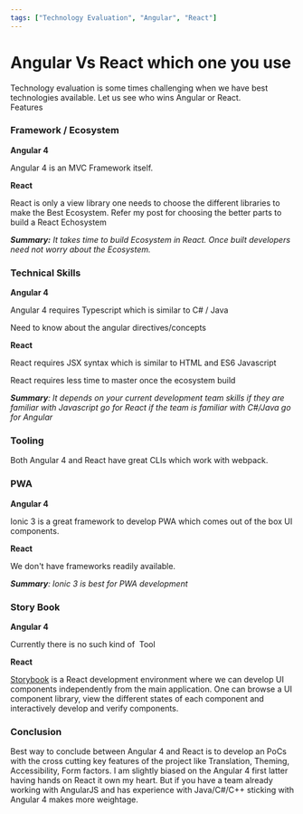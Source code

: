 ```yaml
---
tags: ["Technology Evaluation", "Angular", "React"]
---
```


# Angular Vs React which one you use

<!--markdownlint-disable MD013 MD029 MD036 MD024 MD033 MD040 MD042 MD001 MD051 MD025 MD052-->

Technology evaluation is some times challenging when we have best technologies available. Let us see who wins Angular or React.  
Features  

### Framework / Ecosystem

**Angular 4**

Angular 4 is an MVC Framework itself.

**React**

React is only a view library one needs to choose the different libraries to make the Best Ecosystem. Refer my post for choosing the better parts to build a React Echosystem

_**Summary:** It takes time to build Ecosystem in React. Once built developers need not worry about the Ecosystem._  
<!-- truncate -->
### Technical Skills

**Angular 4**

Angular 4 requires Typescript which is similar to C# / Java

Need to know about the angular directives/concepts

**React**

React requires JSX syntax which is similar to HTML and ES6 Javascript

React requires less time to master once the ecosystem build

_**Summary**: It depends on your current development team skills if they are familiar with Javascript go for React if the team is familiar with C#/Java go for Angular_  

### Tooling

Both Angular 4 and React have great CLIs which work with webpack.  
  
### PWA

**Angular 4**

Ionic 3 is a great framework to develop PWA which comes out of the box UI components.

**React**

We don't have frameworks readily available.

_**Summary**: Ionic 3 is best for PWA development_

### Story Book

**Angular 4**

Currently there is no such kind of  Tool

**React**

[Storybook](https://github.com/storybooks/storybook) is a React development environment where we can develop UI components independently from the main application. One can browse a UI component library, view the different states of each component and interactively develop and verify components.

### Conclusion

Best way to conclude between Angular 4 and React is to develop an PoCs with the cross cutting key features of the project like Translation, Theming, Accessibility, Form factors. I am slightly biased on the Angular 4 first latter having hands on React it own my heart. But if you have a team already working with AngularJS and has experience with Java/C#/C++ sticking with Angular 4 makes more weightage.
